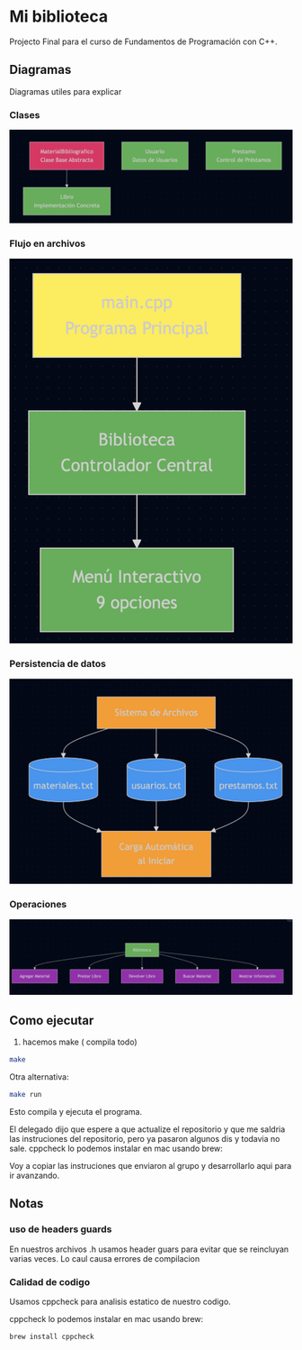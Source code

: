 # Mi biblioteca

Projecto Final para el curso de Fundamentos de Programación con C++.

## Diagramas

Diagramas utiles para explicar

### Clases

![](./image2.png)

### Flujo en archivos

![](./image.png)

### Persistencia de datos

![](./image3.png)

### Operaciones

![](image-1.png)

## Como ejecutar

1. hacemos make ( compila todo)

```sh
make
```

Otra alternativa:

```sh
make run
```

Esto compila y ejecuta el programa.

El delegado dijo que espere a que actualize el repositorio y que me saldria las
instruciones del repositorio, pero ya pasaron algunos dis y todavia no sale.
cppcheck lo podemos instalar en mac usando brew:

Voy a copiar las instruciones que enviaron al grupo y desarrollarlo aqui para ir
avanzando.

## Notas

### uso de headers guards

En nuestros archivos .h usamos header guars para evitar que se reincluyan varias veces.
Lo caul causa errores de compilacion

### Calidad de codigo

Usamos cppcheck para analisis estatico de nuestro codigo.

cppcheck lo podemos instalar en mac usando brew:

```sh
brew install cppcheck
```
